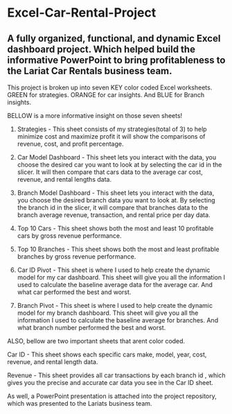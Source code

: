 # Excel-Car-Rental-Project

## A fully organized, functional, and dynamic Excel dashboard project. Which helped build the informative PowerPoint to bring profitableness to the Lariat Car Rentals business team.

This project is broken up into seven KEY color coded Excel worksheets. GREEN for strategies. ORANGE for car insights. And BLUE for Branch insights.

BELLOW is a more informative insight on those seven sheets!

1. Strategies - This sheet consists of my strategies(total of 3) to help minimize cost and maximize profit it will show the comparisons of revenue, cost, and profit percentage.

2. Car Model Dashboard - This sheet lets you interact with the data, you choose the desired car you want to look at by selecting the car id in the slicer.
   It will then compare that cars data to the average car cost, revenue, and rental lengths data.

3. Branch Model Dashboard - This sheet lets you interact with the data, you choose the desired branch data you want to look at. By selecting the branch id in the slicer,
   it will compare that branches data to the branch average revenue, transaction, and rental price per day data.

4. Top 10 Cars - This sheet shows both the most and least 10 profitable cars by gross revenue performance.

5. Top 10 Branches - This sheet shows both the most and least profitable branches by gross revenue performance.

6. Car ID Pivot - This sheet is where I used to help create the dynamic model for my car dashboard.
   This sheet will give you all the information I used to calculate the baseline average data for the average car. And what car performed the best and worst.

7. Branch Pivot - This sheet is where I used to help create the dynamic model for my branch dashboard.
This sheet will give you all the information I used to calculate the baseline average for branches. 
And what branch number performed the best and worst.

ALSO, bellow are two important sheets that arent color coded. 

Car ID - This sheet shows each specific cars make, model, year, cost, revenue, and rental length data.

Revenue - This sheet provides all car transactions by each branch id , which gives you the precise
and accurate car data you see in the Car ID sheet.

As well, a PowerPoint presentation is attached into the project repository, which was presented to the Lariats business team.

